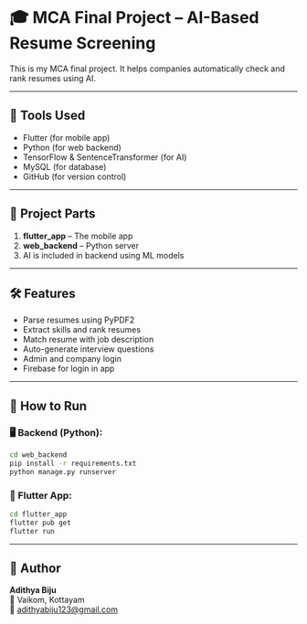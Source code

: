 # 🎓 MCA Final Project – AI-Based Resume Screening

This is my MCA final project. It helps companies automatically check and rank resumes using AI.

---

## 📱 Tools Used

- Flutter (for mobile app)
- Python (for web backend)
- TensorFlow & SentenceTransformer (for AI)
- MySQL (for database)
- GitHub (for version control)

---

## 📂 Project Parts

1. **flutter_app** – The mobile app
2. **web_backend** – Python server
3. AI is included in backend using ML models

---

## 🛠️ Features

- Parse resumes using PyPDF2
- Extract skills and rank resumes
- Match resume with job description
- Auto-generate interview questions
- Admin and company login
- Firebase for login in app

---

## 🚀 How to Run

### 🖥 Backend (Python):
```bash
cd web_backend
pip install -r requirements.txt
python manage.py runserver
```

### 📱 Flutter App:
```bash
cd flutter_app
flutter pub get
flutter run
```

---

## 👤 Author

**Adithya Biju**  
📍 Vaikom, Kottayam  
📧 adithyabiju123@gmail.com

